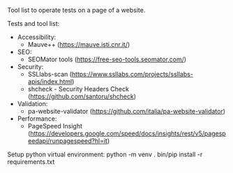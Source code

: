 Tool list to operate tests on a page of a website.

Tests and tool list:
  - Accessibility:
      - Mauve++ (https://mauve.isti.cnr.it/)
  - SEO:
      - SEOMator tools (https://free-seo-tools.seomator.com/)
  - Security:
      - SSLlabs-scan (https://www.ssllabs.com/projects/ssllabs-apis/index.html)
      - shcheck - Security Headers Check (https://github.com/santoru/shcheck)
  - Validation:
      - pa-website-validator (https://github.com/italia/pa-website-validator)
  - Performance:
      - PageSpeed Insight (https://developers.google.com/speed/docs/insights/rest/v5/pagespeedapi/runpagespeed?hl=it)



Setup python virtual environment:
    python -m venv .
    bin/pip install -r requirements.txt
